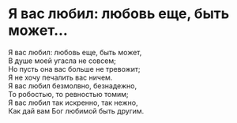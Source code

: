 # __Я вас любил: любовь еще, быть может…__  
Я вас любил: любовь еще, быть может,  
В душе моей угасла не совсем;  
Но пусть она вас больше не тревожит;  
Я не хочу печалить вас ничем.  
Я вас любил безмолвно, безнадежно,   
То робостью, то ревностью томим;   
Я вас любил так искренно, так нежно,  
Как дай вам Бог любимой быть другим.  
